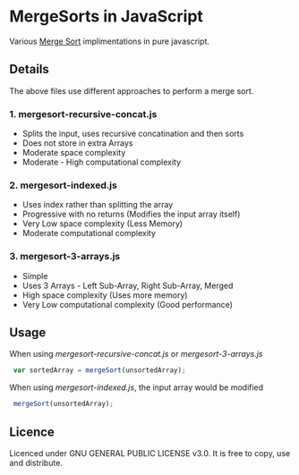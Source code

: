  # MergeSorts in JavaScript
 
 Various [Merge Sort](https://en.wikipedia.org/wiki/Merge_sort) implimentations in pure javascript.
 
 ## Details
 
 The above files use different approaches to perform a merge sort.
 
 ### 1. mergesort-recursive-concat.js
 
 * Splits the input, uses recursive concatination and then sorts
 * Does not store in extra Arrays 
 * Moderate space complexity
 * Moderate - High computational complexity
 
 ### 2. mergesort-indexed.js
 
 * Uses index rather than splitting the array
 * Progressive with no returns (Modifies the input array itself)
 * Very Low space complexity (Less Memory)
 * Moderate computational complexity
 
 ### 3. mergesort-3-arrays.js
 
 * Simple
 * Uses 3 Arrays - Left Sub-Array, Right Sub-Array, Merged
 * High space complexity (Uses more memory)
 * Very Low computational complexity (Good performance)

 ## Usage
 
 When using _mergesort-recursive-concat.js_ or _mergesort-3-arrays.js_
 ```javascript
  var sortedArray = mergeSort(unsortedArray); 
 ```
 
 When using _mergesort-indexed.js_, the input array would be modified
 ```javascript
  mergeSort(unsortedArray); 
 ```
 
## Licence
Licenced under GNU GENERAL PUBLIC LICENSE v3.0. It is free to copy, use and distribute.

